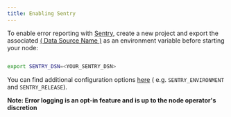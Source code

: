 ```yaml
---
title: Enabling Sentry 
---
```


To enable error reporting with [Sentry](http://sentry.io), create a new project and 
export the associated [( Data Source Name )](https://docs.sentry.io/product/sentry-basics/concepts/dsn-explainer/) 
as an environment variable before starting your node:

```bash

export SENTRY_DSN=<YOUR_SENTRY_DSN>

```

You can find additional configuration options [here](https://docs.sentry.io/platforms/python/configuration/) ( e.g. `SENTRY_ENVIRONMENT` and `SENTRY_RELEASE`).

**Note: Error logging is an opt-in feature and is up to the node operator's discretion**




